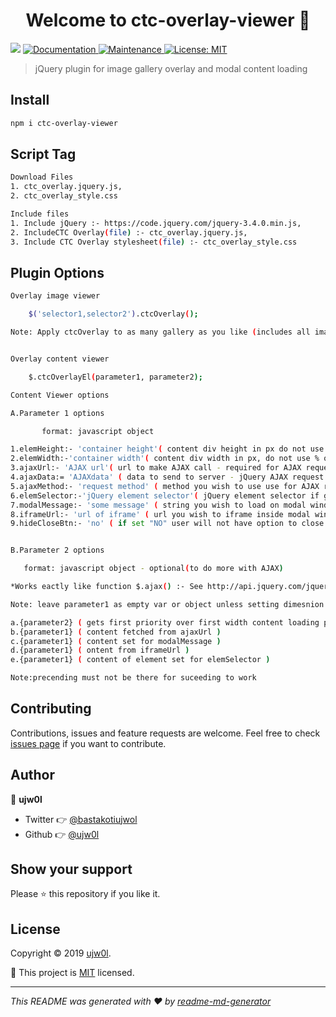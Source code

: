 ﻿<h1 align="center">Welcome to ctc-overlay-viewer 👋</h1>
<p>
  <img src="https://img.shields.io/badge/version-1.2.4-blue.svg?cacheSeconds=2592000" />
  <a href="https://ujw0l.github.io/ctc-overlay-viewer">
    <img alt="Documentation" src="https://img.shields.io/badge/documentation-yes-brightgreen.svg" target="_blank" />
  </a>
  <a href="https://github.com/ujw0l/ctc-overlay/graphs/commit-activity">
    <img alt="Maintenance" src="https://img.shields.io/badge/Maintained%3F-yes-green.svg" target="_blank" />
  </a>
  <a href="https://github.com/ujw0l/ctc-overlay/blob/master/LICENSE">
    <img alt="License: MIT" src="https://img.shields.io/badge/License-MIT-yellow.svg" target="_blank" />
  </a>
</p>

> jQuery plugin for image gallery overlay and modal content loading

## Install

```sh
npm i ctc-overlay-viewer
```

## Script Tag

```sh
Download Files
1. ctc_overlay.jquery.js,
2. ctc_overlay_style.css

Include files
1. Include jQuery :- https://code.jquery.com/jquery-3.4.0.min.js,
2. IncludeCTC Overlay(file) :- ctc_overlay.jquery.js,
3. Include CTC Overlay stylesheet(file) :- ctc_overlay_style.css

```

## Plugin Options

```sh
Overlay image viewer

	$('selector1,selector2').ctcOverlay();

Note: Apply ctcOverlay to as many gallery as you like (includes all images inside element)


Overlay content viewer

	$.ctcOverlayEl(parameter1, parameter2);

Content Viewer options

A.Parameter 1 options

       format: javascript object

1.elemHeight:- 'container height'( content div height in px do not use % or auto - optional )
2.elemWidth:-'container width'( content div width in px, do not use % or auto - optional )
3.ajaxUrl:- 'AJAX url'( url to make AJAX call - required for AJAX request )
4.ajaxData:= 'AJAXdata' ( data to send to server - jQuery AJAX request format)
5.ajaxMethod:- 'request method' ( method you wish to use use for AJAX request default GET )
6.elemSelector:-'jQuery element selector'( jQuery element selector if getting content of element not making AJAX request )
7.modalMessage:- 'some message' ( string you wish to load on modal window with OK button )
8.iframeUrl:- 'url of iframe' ( url you wish to iframe inside modal window )
9.hideCloseBtn:- 'no' ( if set "NO" user will not have option to close overlay, "YES" if left empty )


B.Parameter 2 options

   format: javascript object - optional(to do more with AJAX)

*Works eactly like function $.ajax() :- See http://api.jquery.com/jquery.ajax/

Note: leave parameter1 as empty var or object unless setting dimesnion Content loading priority

a.{parameter2} ( gets first priority over first width content loading parameter 1 can be use for setting dimesnion and hideCloseBtn )
b.{parameter1} ( content fetched from ajaxUrl )
c.{parameter1} ( content set for modalMessage )
d.{parameter1} ( ontent from iframeUrl )
e.{parameter1} ( content of element set for elemSelector )

Note:precending must not be there for suceeding to work
```

## Contributing

Contributions, issues and feature requests are welcome. Feel free to check [issues page](https://github.com/ujw0l/ctc-overlay/issues) if you want to contribute.

## Author

👤 **ujw0l**

* Twitter 👉 [@bastakotiujwol](https://twitter.com/bastakotiujwol)
* Github 👉 [@ujw0l](https://github.com/ujw0l)

## Show your support

Please ⭐️ this repository if you like it.

## License

Copyright © 2019 [ujw0l](https://github.com/ujw0l).

📜 This project is [MIT](https://github.com/ujw0l/ctc-overlay/blob/master/LICENSE) licensed.

***
_This README was generated with ❤️ by [readme-md-generator](https://github.com/kefranabg/readme-md-generator)_